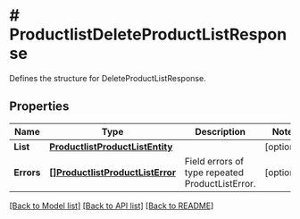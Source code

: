 # # ProductlistDeleteProductListResponse
Defines the structure for DeleteProductListResponse.

## Properties 


Name | Type | Description | Notes
------------ | ------------- | ------------- | -------------
**List**| [**ProductlistProductListEntity**](ProductlistProductListEntity.md) |   | [optional]
**Errors**| [**[]ProductlistProductListError**](ProductlistProductListError.md) | Field errors of type repeated ProductListError.  | [optional]


[[Back to Model list]](../../README.md#models) [[Back to API list]](../../README.md#endpoints) [[Back to README]](../../README.md)

